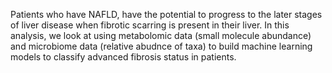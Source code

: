 Patients who have NAFLD, have the potential to progress to the later stages of liver disease when fibrotic scarring is present in their liver. In this analysis, we look at using metabolomic data (small molecule abundance) and microbiome data (relative abudnce of taxa) to build machine learning models to classify advanced fibrosis status in patients.